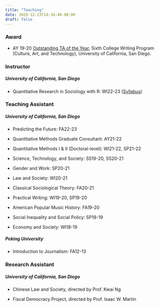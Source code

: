 ```yaml
---
title: "Teaching"
date: 2020-12-23T14:34:48-08:00
draft: false
---
```


### Award

* AY 19-20 [Outstanding TA of the Year](/files/Nie_SixthCollegeTeachingAward.pdf), Sixth College Writing Program (Culture, Art, and Technology), University of California, San Diego.

### Instructor

##### University of California, San Diego

* Quantitative Research in Sociology with R: WI22-23 ([Syllabus](/files/UCSD_SOCI103M_syllabus.pdf))

### Teaching Assistant

##### University of California, San Diego

* Predicting the Future: FA22-23

* Quantitative Methods Graduate Consultant: AY21-22

* Quantitative Methods I & II (Doctoral-level): WI21-22, SP21-22

* Science, Technology, and Society: SS19-20, SS20-21

* Gender and Work: SP20-21

* Law and Society: WI20-21

* Classical Sociological Theory: FA20-21

* Practical Writing: WI19-20, SP19-20

* American Popular Music History: FA19-20

* Social Inequality and Social Policy: SP18-19

* Economy and Society: WI18-19

##### Peking University

* Introduction to Journalism: FA12-13

### Research Assistant

##### University of California, San Diego

* Chinese Law and Society, directed by Prof. Kwai Ng

* Fiscal Democracy Project, directed by Prof. Isaac W. Martin